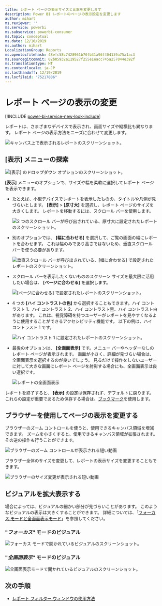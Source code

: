 ```yaml
---
title: レポート ページの表示サイズと比率を変更します
description: Power BI レポートのページの表示設定を変更します
author: mihart
ms.reviewer: ''
ms.service: powerbi
ms.subservice: powerbi-consumer
ms.topic: conceptual
ms.date: 12/10/2019
ms.author: mihart
LocalizationGroup: Reports
ms.openlocfilehash: 48efc58c7428961b70fb31a96f404139a75a1ac3
ms.sourcegitcommit: 02b05932a119527f255e1eacc745a257044e392f
ms.translationtype: HT
ms.contentlocale: ja-JP
ms.lasthandoff: 12/19/2019
ms.locfileid: "75217886"
---
```

# <a name="change-the-display-of-a-report-page"></a>レポート ページの表示の変更

[!INCLUDE [power-bi-service-new-look-include](../includes/power-bi-service-new-look-include.md)]

レポートは、さまざまなデバイスで表示され、画面サイズや縦横比も異なります。 レポート ページの表示方法をニーズに合わせて変更します。

![キャンバス上で表示されるレポートのスクリーンショット。](media/end-user-report-view/power-bi-canvas.png)

## <a name="explore-the-view-menu"></a>[表示] メニューの探索

![[表示] のドロップダウン オプションのスクリーンショット。](media/end-user-report-view/power-bi-viewmenu.png)


**[表示]** メニューのオプションで、サイズや幅を柔軟に選択してレポート ページを表示できます。

- たとえば、小型デバイスでレポートを表示したものの、タイトルや凡例が見づらいとします。  **[表示]**  >  **[原寸大]** を選択し、レポート ページのサイズを大きくします。 レポートを移動するには、スクロール バーを使用します。

    ![2 つのスクロール バーが呼び出されている、原寸大に設定されたレポートのスクリーンショット。](media/end-user-report-view/power-bi-view-actual.png)

- 別のオプションでは、 **[幅に合わせる]** を選択して、ご覧の画面の幅にレポートを合わせます。 これは幅のみであり高さではないため、垂直スクロール バーを使う必要があります。

  ![垂直スクロール バーが呼び出されている、[幅に合わせる] で設定されたレポートのスクリーンショット。](media/end-user-report-view/power-bi-view-width.png)

- スクロール バーを表示したくないもののスクリーン サイズを最大限に活用したい場合は、 **[ページに合わせる]** を選択します。

   ![[ページに合わせる] で設定されたレポートのスクリーンショット。](media/end-user-report-view/power-bi-view-fit.png)

- 4 つの **[ハイ コントラストの色]** から選択することもできます。ハイ コントラスト 1、ハイ コントラスト 2、ハイ コントラスト黒、ハイ コントラスト白があります。 これは、視覚障碍を持つユーザーがレポートを見やすくなるように使用することができるアクセシビリティ機能です。 以下の例は、ハイ コントラスト 1 です。 

    ![ハイ コントラスト 1 に設定されたレポートのスクリーンショット。](media/end-user-report-view/power-bi-contrast1.png)

- 最後のオプションは、 **[全画面表示]** です。メニュー バーやヘッダーなしのレポート ページが表示されます。 画面が小さく、詳細が見づらい場合は、全画面表示を選択するのが良いでしょう。  見るだけで操作をしないユーザーに対して大きな画面にレポート ページを射影する場合にも、全画面表示は良い選択です。  

    ![レポートの全画面表示](media/end-user-report-view/power-bi-full-screen.png)

レポートを終了すると、 **[表示]** の設定は保存されず、デフォルトに戻ります。 これらの設定が重要であるため保存する場合は、[ブックマーク](end-user-bookmarks.md)を使用します。

## <a name="use-your-browser-to-change-page-display"></a>ブラウザーを使用してページの表示を変更する

ブラウザーのズーム コントロールを使うと、使用できるキャンバス領域を増減できます。 ズームを小さくすると、使用できるキャンバス領域が拡張されます。その逆の操作も行うことができます。 

![ブラウザーのズーム コントロールが表示される短い動画](media/end-user-report-view/power-bi-zoom.png)

ブラウザー全体のサイズを変更して、レポートの表示サイズを変更することもできます。 

![ブラウザーのサイズ変更が表示される短い動画](media/end-user-report-view/power-bi-resize-browser.gif)

## <a name="zoom-in-on-a-visual"></a>ビジュアルを拡大表示する
場合によっては、ビジュアルの細かい部分が見づらいことがあります。 このようなビジュアルの表示は大きくすることができます。 詳細については、「[フォーカス モードと全画面表示モード](end-user-focus.md)」を参照してください。

### <a name="a-visual-in-focus-mode"></a>"*フォーカス*" モードのビジュアル

![フォーカス モードで開かれているビジュアルのスクリーンショット。](media/end-user-report-view/power-bi-focus.png)

### <a name="a-visual-in-full-screen-mode"></a>"*全画面表示*" モードのビジュアル
![全画面表示モードで開かれているビジュアルのスクリーンショット。](media/end-user-report-view/power-bi-full-screen.png)

## <a name="next-steps"></a>次の手順

* [レポート フィルター ウィンドウの使用方法](end-user-report-filter.md)